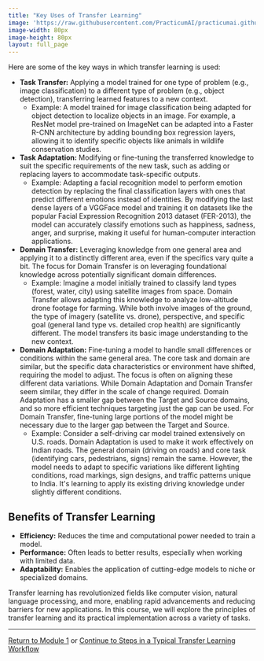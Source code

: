 ```yaml
---
title: "Key Uses of Transfer Learning"
image: 'https://raw.githubusercontent.com/PracticumAI/practicumai.github.io/main/images/icons/practicumai_transfer_learning.png'
image-width: 80px
image-height: 80px
layout: full_page
---
```


Here are some of the key ways in which transfer learning is used:

* **Task Transfer:** Applying a model trained for one type of problem (e.g., image classification) to a different type of problem (e.g., object detection), transferring learned features to a new context.
  * Example: A model trained for image classification being adapted for object detection to localize objects in an image. For example, a ResNet model pre-trained on ImageNet can be adapted into a Faster R-CNN architecture by adding bounding box regression layers, allowing it to identify specific objects like animals in wildlife conservation studies.
* **Task Adaptation:** Modifying or fine-tuning the transferred knowledge to suit the specific requirements of the new task, such as adding or replacing layers to accommodate task-specific outputs.
  * Example: Adapting a facial recognition model to perform emotion detection by replacing the final classification layers with ones that predict different emotions instead of identities. By modifying the last dense layers of a VGGFace model and training it on datasets like the popular Facial Expression Recognition 2013 dataset (FER-2013), the model can accurately classify emotions such as happiness, sadness, anger, and surprise, making it useful for human-computer interaction applications.
* **Domain Transfer:** Leveraging knowledge from one general area and applying it to a distinctly different area, even if the specifics vary quite a bit. The focus for Domain Transfer is on leveraging foundational knowledge across potentially significant domain differences.
  * Example: Imagine a model initially trained to classify land types (forest, water, city) using satellite images from space. Domain Transfer allows adapting this knowledge to analyze low-altitude drone footage for farming. While both involve images of the ground, the type of imagery (satellite vs. drone), perspective, and specific goal (general land type vs. detailed crop health) are significantly different. The model transfers its basic image understanding to the new context.
* **Domain Adaptation:** Fine-tuning a model to handle small differences or conditions within the same general area. The core task and domain are similar, but the specific data characteristics or environment have shifted, requiring the model to adjust. The focus is often on aligning these different data variations. While Domain Adaptation and Domain Transfer seem similar, they differ in the scale of change required. Domain Adaptation has a smaller gap between the Target and Source domains, and so more efficient techniques targeting just the gap can be used. For Domain Transfer, fine-tuning large portions of the model might be necessary due to the larger gap between the Target and Source.
  * Example: Consider a self-driving car model trained extensively on U.S. roads. Domain Adaptation is used to make it work effectively on Indian roads. The general domain (driving on roads) and core task (identifying cars, pedestrians, signs) remain the same. However, the model needs to adapt to specific variations like different lighting conditions, road markings, sign designs, and traffic patterns unique to India. It's learning to apply its existing driving knowledge under slightly different conditions. 

## Benefits of Transfer Learning

* **Efficiency:** Reduces the time and computational power needed to train a model.
* **Performance:** Often leads to better results, especially when working with limited data.
* **Adaptability:** Enables the application of cutting-edge models to niche or specialized domains.

Transfer learning has revolutionized fields like computer vision, natural language processing, and more, enabling rapid advancements and reducing barriers for new applications. In this course, we will explore the principles of transfer learning and its practical implementation across a variety of tasks.

---

[Return to Module 1](01_transfer_learning_concepts.md) or [Continue to Steps in a Typical Transfer Learning Workflow](01.5_tl_steps.md)
